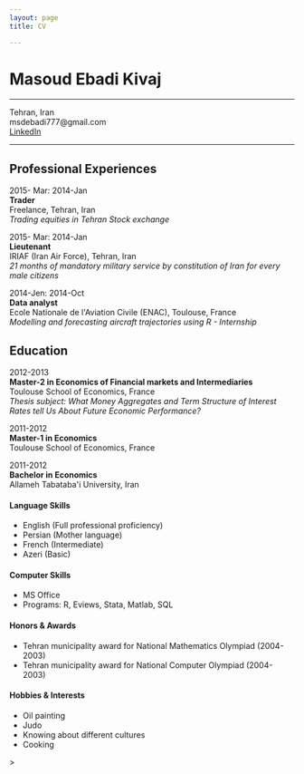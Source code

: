 ```yaml
---
layout: page
title: CV

---
```

<link rel="amphtml" href="{{ page.id | prepend: '/YOURDIR' | prepend: site.baseurl | prepend: site.url }}">
<h1 id="masoud-ebadi-kivaj"><a name="masoud-ebadi-kivaj" href="#masoud-ebadi-kivaj"></a>Masoud Ebadi Kivaj</h1>
<hr class="section">
<p>Tehran, Iran<br>msdebadi777@gmail.com<br><a href="http:/www.linkedin.com/in/masoud-ebadi-kivaj-0a67256b/">LinkedIn</a></p>
<hr class="section">
<h2 id="professional-experiences"><a name="professional-experiences" href="#professional-experiences"></a>Professional Experiences</h2>
<p>2015- Mar: 2014-Jan<br><strong>Trader</strong><br>    Freelance, Tehran, Iran<br><em>Trading equities in Tehran Stock exchange</em></p>
<p>2015- Mar: 2014-Jan<br><strong>Lieutenant</strong><br>    IRIAF (Iran Air Force), Tehran, Iran<br><em>21 months of mandatory military service by constitution of Iran for every male citizens</em></p>
<p>2014-Jen: 2014-Oct<br><strong>Data analyst</strong><br>Ecole Nationale de l'Aviation Civile (ENAC), Toulouse, France<br><em>Modelling and forecasting aircraft trajectories using R - Internship</em></p>
<h2 id="education"><a name="education" href="#education"></a>Education</h2>
<p>2012-2013<br><strong>Master-2 in Economics of Financial markets and Intermediaries</strong><br>Toulouse School of Economics, France<br><em>Thesis subject: What Money Aggregates and Term Structure of Interest Rates tell Us About Future Economic Performance?</em></p>
<p>2011-2012<br><strong>Master-1 in Economics</strong><br>Toulouse School of Economics, France</p>
<p>2011-2012<br><strong>Bachelor in Economics</strong><br>Allameh Tabataba'i University, Iran</p>
<h4 id="language-skills"><a name="language-skills" href="#language-skills"></a>Language Skills</h4>
<ul>
<li>English (Full professional proficiency)</li><li>Persian (Mother language) </li><li>French (Intermediate)</li><li>Azeri (Basic)</li></ul>
<h4 id="computer-skills"><a name="computer-skills" href="#computer-skills"></a>Computer Skills</h4>
<ul>
<li>MS Office </li><li>Programs: R, Eviews, Stata, Matlab, SQL</li></ul>
<h4 id="honors-&-awards"><a name="honors-&-awards" href="#honors-&-awards"></a>Honors &amp; Awards</h4>
<ul>
<li>Tehran municipality award for National Mathematics Olympiad (2004-2003)</li><li>Tehran municipality award for National Computer Olympiad (2004-2003)</li></ul>
<h4 id="hobbies-&-interests"><a name="hobbies-&-interests" href="#hobbies-&-interests"></a>Hobbies &amp; Interests</h4>
<ul>
<li>Oil painting</li><li>Judo</li><li>Knowing about different cultures</li><li>Cooking</li></ul>>
